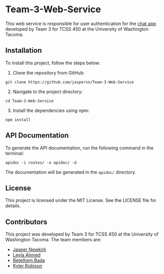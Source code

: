 # Team-3-Web-Service

This web service is responsible for user authentication for the [chat app](https://github.com/krobison10/Team-3-TCSS-450) developed by Team 3 for TCSS 450 at the University of Washington Tacoma.

## Installation

To install this project, follow the steps below:

1. Clone the repository from GitHub:
```
git clone https://github.com/jaspersn/Team-3-Web-Service
```

2. Navigate to the project directory:
```
cd Team-3-Web-Service
```

3. Install the dependencies using npm:
```
npm install
```

## API Documentation

To generate the API documentation, run the following command in the terminal:
```
apidoc -i routes/ -o apidoc/ -d
```

The documentation will be generated in the `apidoc/` directory.

## License

This project is licensed under the MIT License. See the LICENSE file for details.

## Contributors

This project was developed by Team 3 for TCSS 450 at the University of Washington Tacoma. The team members are:

- [Jasper Newkirk](https://github.com/jaspersn)
- [Leyla Ahmed](https://github.com/leylaAhmed)
- [Betelhem Bada](https://github.com/Bettyabera)
- [Kyler Robison](https://github.com/krobison10)